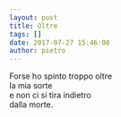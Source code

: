 ```yaml
---
layout: post
title: Oltre
tags: []
date: 2017-07-27 15:46:00
author: pietro
---
```

Forse ho spinto troppo oltre<br/>la mia sorte<br/>e non ci si tira indietro<br/>dalla morte.
